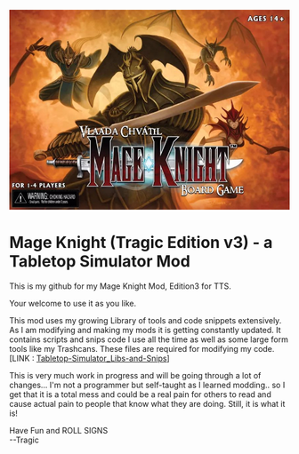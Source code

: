 ![Mage Knight Cover Art](https://raw.githubusercontent.com/TragicTheBlathering/Tabletop-Simulator_MageKnight_v3/main/_resources/readnme-cover.jpg)
# Mage Knight (Tragic Edition v3) - a Tabletop Simulator Mod

This is my github for my Mage Knight Mod, Edition3 for TTS. 

Your welcome to use it as you like. 

This mod uses my growing Library of tools and code snippets extensively. As I am modifying and making my mods it is getting constantly updated. It contains scripts and snips code I use all the time as well as some large form tools like my Trashcans. These files are required for modifying my code. [LINK : [Tabletop-Simulator_Libs-and-Snips](https://github.com/TragicTheBlathering/Tabletop-Simulator_Libs-and-Snips)]

This is very much work in progress and will be going through a lot of changes... I'm not a programmer but self-taught as I learned modding.. so I get that it is a total mess and could be a real pain for others to read and cause actual pain to people that know what they are doing. Still, it is what it is!

Have Fun and ROLL SIGNS<br>
--Tragic
